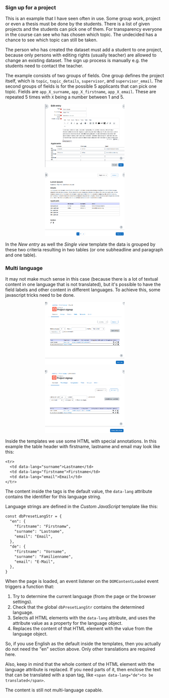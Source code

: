 ### Sign up for a project

This is an example that I have seen often in use. Some group work, project or
even a thesis must be done by the students. There is a list of given projects and the students
can pick one of them. For transparency everyone in the course can see who has chosen which topic.
The undecided has a chance to see which topic can still be taken.

The person who has created the dataset must add a student to one project, because
only persons with editing rights (usually teacher) are allowed to change an existing dataset. The sign up process
is manually e.g. the students need to contact the teacher.

The example consists of two groups of fields. One group defines the project itself, which
is `topic`, `topic_details`, `supervisor`, and `supervisor_email`. The second
groups of fields is for the possible 5 applicants that can pick one topic. Fields
are `app_X_surname`, `app_X_firstname`, `app_X_email`. These are repeated
5 times with `X` being a number between 1 and 5.

<div style="margin: 0 25%;">

![Edit entry](edit_entry.png "Edit entry")

![Single view](single_view.png "Single view")
</div>


In the *New entry* as well the *Single view* template the data is grouped by these
two criteria resulting in two tables (or one subheadline and paragraph and one table).

### Multi language

It may not make much sense in this case (because there is a lot of textual content in
one language that is not translated), but it's possible to have the field labels and other
content in different languages. To achieve this, some javascript tricks need to be done.

<div style="margin: 0 25%;">

![List view in English](list_en.png "List view in English")

![List view in German](list_de.png "List view in German")
</div>

Inside the templates we use some HTML with special annotations. In this example the
table header with firstname, lastname and email may look like this:

```
<tr>
  <td data-lang="surname">Lastname</td>
  <td data-lang="firstname">Firstname</td>
  <td data-lang="email">Email</td>
</tr>
```

The content inside the tags is the default value, the `data-lang` attribute
contains the identifier for this language string.

Language strings are defined in the *Custom JavaScript* template like this:

```
const dbPresetLangStr = {
  "en": {
    "firstname": "Firstnamw",
    "surname": "Lastname",
    "email": "Email",
  },
  "de": {
    "firstname": "Vorname",
    "surname": "Familienname",
    "email": "E-Mail",
  },
}
```

When the page is loaded, an event listener on the `DOMContentLoaded` event triggers
a function that:

1. Try to determine the current language (from the page or the browser settings).
1. Check that the global `dbPresetLangStr` contains the determined language.
1. Selects all HTML elements with the `data-lang` attribute, and uses the attribute
value as a property for the language object.
1. Replaces the content of that HTML element with the value from the language object.

So, if you use English as the default inside the templates, then you actually do not
need the "en" section above. Only other translations are required here.

Also, keep in mind that the whole content of the HTML element with the language
attribute is replaced. If you need parts of it, then enclose the text that
can be translated with a span tag, like `<span data-lang="de">to be translated</span>`.

The content is still not multi-language capable.
